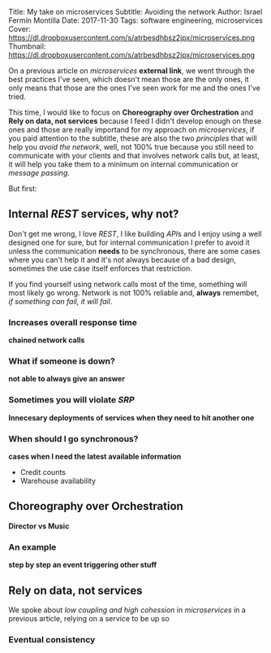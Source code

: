 Title: My take on microservices
Subtitle: Avoiding the network
Author: Israel Fermín Montilla
Date: 2017-11-30
Tags: software engineering, microservices
Cover: https://dl.dropboxusercontent.com/s/atrbesdhbsz2jpx/microservices.png
Thumbnail: https://dl.dropboxusercontent.com/s/atrbesdhbsz2jpx/microservices.png


On a previous article on *microservices* **external link**, we went through the best practices I've seen,
which doesn't mean those are the only ones, it only means that those are the ones I've seen work for me
and the ones I've tried.

This time, I would like to focus on **Choreography over Orchestration** and **Rely on data, not services** because
I feed I didn't develop enough on these ones and those are really importand for my approach on *microservices*, if
you paid attention to the subtitle, these are also the two *principles* that will help you *avoid the network*, well,
not 100% true because you still need to communicate with your clients and that involves network calls but, at least,
it will help you take them to a minimum on internal communication or *message passing*.

But first:

## Internal *REST* services, why not?
Don't get me wrong, I love *REST*, I like building *API*s and I enjoy using a well designed one for sure, but for internal
communication I prefer to avoid it unless the communication **needs** to be synchronous, there are some cases where you can't
help it and it's not always because of a bad design, sometimes the use case itself enforces that restriction.

If you find yourself using network calls most of the time, something will most likely go wrong. Network is not 100% reliable
and, **always** remembet, *if something can fail, it will fail*.

### Increases overall response time
**chained network calls**

### What if someone is down?
**not able to always give an answer**

### Sometimes you will violate *SRP*
**Innecesary deployments of services when they need to hit another one**

### When should I go synchronous?
**cases when I need the latest available information**
* Credit counts
* Warehouse availability


## Choreography over Orchestration
**Director vs Music**

### An example
**step by step an event triggering other stuff**


## Rely on data, not services
We spoke about *low coupling and high cohession* in *microservices* in a previous article, relying on
a service to be up so 


### Eventual consistency
